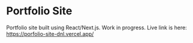 # Portfolio Site

Portfolio site built using React/Next.js. Work in progress. Live link is here: https://porfolio-site-dnl.vercel.app/
